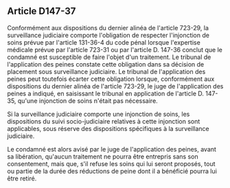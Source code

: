 Article D147-37
----
Conformément aux dispositions du dernier alinéa de l'article 723-29, la
surveillance judiciaire comporte l'obligation de respecter l'injonction de soins
prévue par l'article 131-36-4 du code pénal lorsque l'expertise médicale prévue
par l'article 723-31 ou par l'article D. 147-36 conclut que le condamné est
susceptible de faire l'objet d'un traitement. Le tribunal de l'application des
peines constate cette obligation dans sa décision de placement sous surveillance
judiciaire. Le tribunal de l'application des peines peut toutefois écarter cette
obligation lorsque, conformément aux dispositions du dernier alinéa de l'article
723-29, le juge de l'application des peines a indiqué, en saisissant le tribunal
en application de l'article D. 147-35, qu'une injonction de soins n'était pas
nécessaire.

Si la surveillance judiciaire comporte une injonction de soins, les dispositions
du suivi socio-judiciaire relatives à cette injonction sont applicables, sous
réserve des dispositions spécifiques à la surveillance judiciaire.

Le condamné est alors avisé par le juge de l'application des peines, avant sa
libération, qu'aucun traitement ne pourra être entrepris sans son consentement,
mais que, s'il refuse les soins qui lui seront proposés, tout ou partie de la
durée des réductions de peine dont il a bénéficié pourra lui être retiré.

